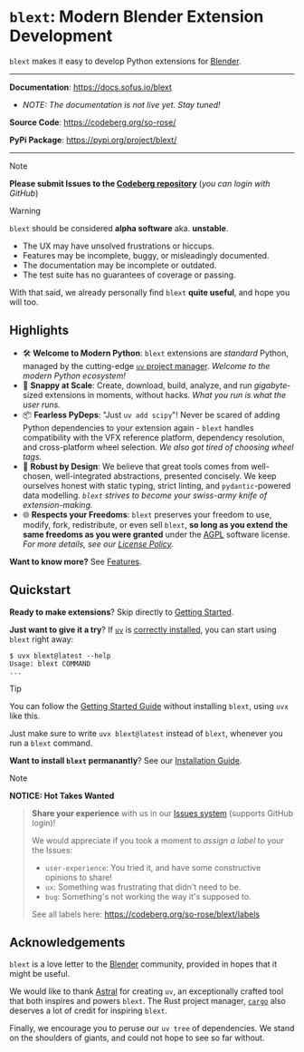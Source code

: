 # `blext`: Modern Blender Extension Development
`blext` makes it easy to develop Python extensions for [Blender](https://www.blender.org/).

---

**Documentation**: <https://docs.sofus.io/blext>

- _NOTE: The documentation is not live yet. Stay tuned!_

**Source Code**: <https://codeberg.org/so-rose/>

**PyPi Package**: <https://pypi.org/project/blext/>

---

> [!NOTE]
> **Please submit Issues to the [Codeberg repository](https://codeberg.org/so-rose/)** (_you can login with GitHub_)

> [!WARNING]
> `blext` should be considered **alpha software** aka. **unstable**.
> 
> - The UX may have unsolved frustrations or hiccups.
> - Features may be incomplete, buggy, or misleadingly documented.
> - The documentation may be incomplete or outdated.
> - The test suite has no guarantees of coverage or passing.
> 
> With that said, we already personally find `blext` **quite useful**, and hope you will too.



## Highlights
- 🛠 **Welcome to Modern Python**: `blext` extensions are _standard_ Python, managed by the cutting-edge [`uv` project manager](https://docs.astral.sh/uv/). _Welcome to the modern Python ecosystem!_
- 🚀 **Snappy at Scale**: Create, download, build, analyze, and run _gigabyte_-sized extensions in moments, without hacks. _What you run is what the user runs._
- 📦 **Fearless PyDeps**: "Just `uv add scipy`"! Never be scared of adding Python dependencies to your extension again - `blext` handles compatibility with the VFX reference platform, dependency resolution, and cross-platform wheel selection. _We also got tired of choosing wheel tags._
- 🏢 **Robust by Design**: We believe that great tools comes from well-chosen, well-integrated abstractions, presented concisely.
We keep ourselves honest with static typing, strict linting, and `pydantic`-powered data modelling.
_`blext` strives to become your swiss-army knife of extension-making._
- 🌐 **Respects your Freedoms**: `blext` preserves your freedom to use, modify, fork, redistribute, or even sell `blext`, **so long as you extend the same freedoms as you were granted** under the [AGPL](https://www.gnu.org/licenses/agpl-3.0.html) software license. _For more details, see our [License Policy](https://docs.sofus.io/blext/stable/reference/policies/licensing.html)._

**Want to know more?** See [Features](https://docs.sofus.io/blext/stable/features.html).



## Quickstart
**Ready to make extensions**? Skip directly to [Getting Started](https://docs.sofus.io/blext/stable/user_guides/getting_started.html).

**Just want to give it a try**? If [`uv`](https://docs.astral.sh/uv/) is [correctly installed](https://docs.astral.sh/uv/getting-started/installation/), you can start using `blext` right away:

<!-- termynal -->
```
$ uvx blext@latest --help
Usage: blext COMMAND
...
```

> [!TIP]
> You can follow the [Getting Started Guide](https://docs.sofus.io/blext/stable/user_guides/getting_started.html) without installing `blext`, using `uvx` like this.
> 
> Just make sure to write `uvx blext@latest` instead of `blext`, whenever you run a `blext` command.

**Want to install `blext` permanantly**? See our [Installation Guide](https://docs.sofus.io/blext/stable/installation.html).

> [!NOTE]
> **NOTICE: Hot Takes Wanted**

> **Share your experience** with us in our [Issues system](https://codeberg.org/so-rose/blext/issues) (supports GitHub login)!
> 
> We would appreciate if you took a moment to _assign a label_ to your the Issues:
> 
> - `user-experience`: You tried it, and have some constructive opinions to share!
> - `ux`: Something was frustrating that didn't need to be.
> - `bug`: Something's not working the way it's supposed to.
> 
> See all labels here: <https://codeberg.org/so-rose/blext/labels>


## Acknowledgements
`blext` is a love letter to the [Blender](https://www.blender.org/) community, provided in hopes that it might be useful.

We would like to thank [Astral](https://astral.sh/) for creating `uv`, an exceptionally crafted tool that both inspires and powers `blext`.
The Rust project manager, [`cargo`](https://github.com/rust-lang/cargo) also deserves a lot of credit for inspiring `blext`.

Finally, we encourage you to peruse our `uv tree` of dependencies.
We stand on the shoulders of giants, and could not hope to see so far without.
